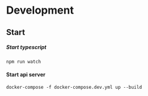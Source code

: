# Development

## Start
##### Start typescript
`npm run watch`

#### Start api server
`docker-compose -f docker-compose.dev.yml up --build`

